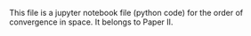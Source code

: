 This file is a jupyter notebook file (python code) for the order of convergence in space. It belongs to Paper II. 
